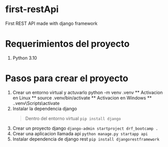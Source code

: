 # first-restApi
First REST API made with django framework

# Requerimientos del proyecto 
1. Python 3.10

# Pasos para crear el proyecto 

1. Crear un entorno virtual y actuvarlo
    python -m venv .venv
    ** Activacion en Linux **
    source .venv/bin/activate
    ** Activacion en Windows **
    .\.venv\Scripts\activate
2. Instalar la dependencia django
    > Dentro del entorno virtual
    ` pip install django `
3. Crear un proyecto django
    ` django-admin startproject drf_bootcamp . `
4. Crear una aplicacion llamada api
    ` python manage.py startapp api `
5. Instalar dependencia de django rest
    ` pip install djangorestframework `